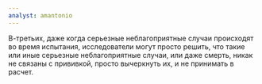 ```yaml
---
analyst: amantonio
---
```


В-третьих, даже когда серьезные неблагоприятные случаи происходят во время испытания, исследователи могут просто решить, что такие или иные серьезные неблагоприятные случаи, или даже смерть, никак не связаны с прививкой, просто вычеркнуть их, и не принимать в расчет.

